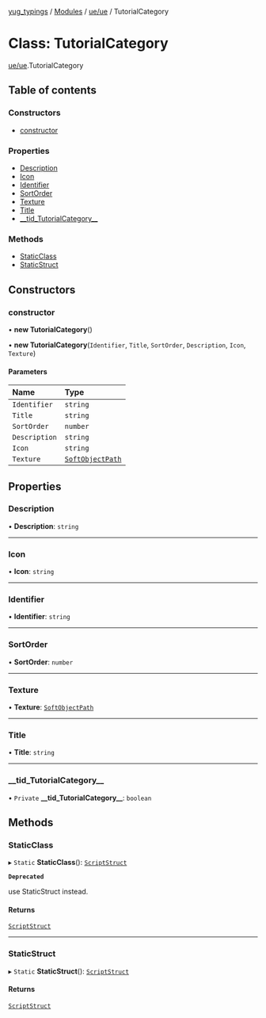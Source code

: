 [yug_typings](../README.md) / [Modules](../modules.md) / [ue/ue](../modules/ue_ue.md) / TutorialCategory

# Class: TutorialCategory

[ue/ue](../modules/ue_ue.md).TutorialCategory

## Table of contents

### Constructors

- [constructor](ue_ue.TutorialCategory.md#constructor)

### Properties

- [Description](ue_ue.TutorialCategory.md#description)
- [Icon](ue_ue.TutorialCategory.md#icon)
- [Identifier](ue_ue.TutorialCategory.md#identifier)
- [SortOrder](ue_ue.TutorialCategory.md#sortorder)
- [Texture](ue_ue.TutorialCategory.md#texture)
- [Title](ue_ue.TutorialCategory.md#title)
- [\_\_tid\_TutorialCategory\_\_](ue_ue.TutorialCategory.md#__tid_tutorialcategory__)

### Methods

- [StaticClass](ue_ue.TutorialCategory.md#staticclass)
- [StaticStruct](ue_ue.TutorialCategory.md#staticstruct)

## Constructors

### constructor

• **new TutorialCategory**()

• **new TutorialCategory**(`Identifier`, `Title`, `SortOrder`, `Description`, `Icon`, `Texture`)

#### Parameters

| Name | Type |
| :------ | :------ |
| `Identifier` | `string` |
| `Title` | `string` |
| `SortOrder` | `number` |
| `Description` | `string` |
| `Icon` | `string` |
| `Texture` | [`SoftObjectPath`](ue_ue.SoftObjectPath.md) |

## Properties

### Description

• **Description**: `string`

___

### Icon

• **Icon**: `string`

___

### Identifier

• **Identifier**: `string`

___

### SortOrder

• **SortOrder**: `number`

___

### Texture

• **Texture**: [`SoftObjectPath`](ue_ue.SoftObjectPath.md)

___

### Title

• **Title**: `string`

___

### \_\_tid\_TutorialCategory\_\_

• `Private` **\_\_tid\_TutorialCategory\_\_**: `boolean`

## Methods

### StaticClass

▸ `Static` **StaticClass**(): [`ScriptStruct`](ue_ue.ScriptStruct.md)

**`Deprecated`**

use StaticStruct instead.

#### Returns

[`ScriptStruct`](ue_ue.ScriptStruct.md)

___

### StaticStruct

▸ `Static` **StaticStruct**(): [`ScriptStruct`](ue_ue.ScriptStruct.md)

#### Returns

[`ScriptStruct`](ue_ue.ScriptStruct.md)
